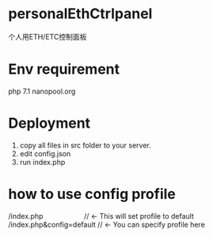 # personalEthCtrlpanel
个人用ETH/ETC控制面板

# Env requirement
php 7.1
nanopool.org

# Deployment
1. copy all files in src folder to your server.
2. edit config.json
3. run index.php

# how to use config profile
/index.php                     // <- This will set profile to default
/index.php&config=default      // <- You can specify profile here
